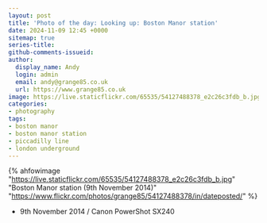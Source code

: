 ```yaml
---
layout: post
title: 'Photo of the day: Looking up: Boston Manor station'
date: 2024-11-09 12:45 +0000
sitemap: true
series-title:
github-comments-issueid:
author:
  display_name: Andy
  login: admin
  email: andy@grange85.co.uk
  url: https://www.grange85.co.uk
image: https://live.staticflickr.com/65535/54127488378_e2c26c3fdb_b.jpg
categories:
- photography
tags:
- boston manor
- boston manor station
- piccadilly line
- london underground
---
```

{% ahfowimage "https://live.staticflickr.com/65535/54127488378_e2c26c3fdb_b.jpg" "Boston Manor station (9th November 2014)" "https://www.flickr.com/photos/grange85/54127488378/in/dateposted/" %}

- 9th November 2014 / Canon PowerShot SX240
